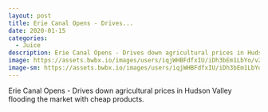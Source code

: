 ```yaml
---
layout: post
title: Erie Canal Opens - Drives...
date: 2020-01-15
categories: 
  - Juice
description: Erie Canal Opens - Drives down agricultural prices in Hudson Valley flooding the market with cheap products.
image: https://assets.bwbx.io/images/users/iqjWHBFdfxIU/iDh3bEm1LbYo/v2/1000x-1.jpg
image-sm: https://assets.bwbx.io/images/users/iqjWHBFdfxIU/iDh3bEm1LbYo/v2/1000x-1.jpg
---
```

Erie Canal Opens - Drives down agricultural prices in Hudson Valley flooding the market with cheap products.
